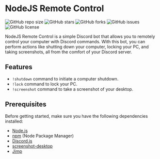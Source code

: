 # NodeJS Remote Control

![GitHub repo size](https://img.shields.io/github/repo-size/bongrip/node-remote-controller)
![GitHub stars](https://img.shields.io/github/stars/bongrip/NodeJS-node-remote-controller)
![GitHub forks](https://img.shields.io/github/forks/bongrip/node-remote-controller)
![GitHub issues](https://img.shields.io/github/issues/bongrip/node-remote-controller)
![GitHub license](https://img.shields.io/github/license/bongrip/node-remote-controller)

NodeJS Remote Control is a simple Discord bot that allows you to remotely control your computer with Discord commands. With this bot, you can perform actions like shutting down your computer, locking your PC, and taking screenshots, all from the comfort of your Discord server.

## Features

- `!shutdown` command to initiate a computer shutdown.
- `!lock` command to lock your PC.
- `!screenshot` command to take a screenshot of your desktop.

## Prerequisites

Before getting started, make sure you have the following dependencies installed:

- [Node.js](https://nodejs.org/)
- [npm](https://www.npmjs.com/) (Node Package Manager)
- [Discord.js](https://discord.js.org/)
- [screenshot-desktop](https://www.npmjs.com/package/screenshot-desktop)
- [Jimp](https://www.npmjs.com/package/jimp)
